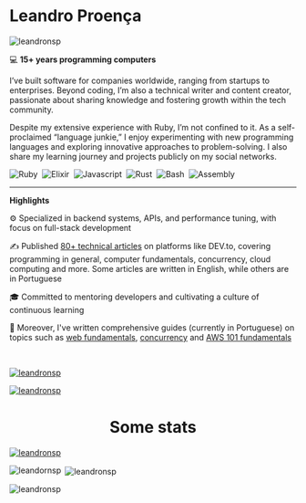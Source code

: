 # Leandro Proença 
<p><img src="https://komarev.com/ghpvc/?username=leandronsp&label=Profile%20views&color=0e75b6&style=flat" alt="leandronsp" /></p>

💻 <b>15+ years programming computers</b>

<p>I’ve built software for companies worldwide, ranging from startups to enterprises. Beyond coding, I’m also a technical writer and content creator, passionate about sharing knowledge and fostering growth within the tech community.</p>

<p>Despite my extensive experience with Ruby, I’m not confined to it. As a self-proclaimed “language junkie,” I enjoy experimenting with new programming languages and exploring innovative approaches to problem-solving. I also share my learning journey and projects publicly on my social networks.</p>

![Ruby](https://img.shields.io/badge/-Ruby-CC342D?style=for-the-badge&logoColor=fff&logo=ruby)&nbsp;
![Elixir](https://img.shields.io/badge/-Elixir-4B275F?style=flat&logoColor=fff&logo=elixir)&nbsp;
![Javascript](https://img.shields.io/badge/-Javascript-F7DF1E?style=flat&logoColor=000&logo=javascript)&nbsp;
![Rust](https://img.shields.io/badge/-Rust-DEA584?style=flat&logoColor=000&logo=rust)&nbsp;
![Bash](https://img.shields.io/badge/-Bash-4EAA25?style=flat&logoColor=fff&logo=gnubash)&nbsp;
![Assembly](https://img.shields.io/badge/-Assembly-007AAC?style=flat&logoColor=fff&logo=assemblyscript)&nbsp;


<hr>

<p><b>Highlights</b></p>

⚙️ Specialized in backend systems, APIs, and performance tuning, with focus on full-stack development

✍️ Published [80+ technical articles](https://dev.to/leandronsp) on platforms like DEV.to, covering programming in general, computer fundamentals, concurrency, cloud computing and more. Some articles are written in English, while others are in Portuguese

🎓 Committed to mentoring developers and cultivating a culture of continuous learning

📖 Moreover, I've written comprehensive guides (currently in Portuguese) on topics such as [web fundamentals](https://web101.leandronsp.com/), [concurrency](https://concorrencia101.leandronsp.com/) and [AWS 101 fundamentals](https://aws101.leandronsp.com/)

</br>
<p align="left"> <a href="https://leandronsp.com" target="blank"><img src="https://img.shields.io/badge/Blog-leandronsp.com-FF5733?style=for-the-badge&logoColor=fff&logo=web" alt="leandronsp" /></a> </p>
<p><a href="https://www.linkedin.com/in/leandronsp/" target="blank"><img src="https://img.shields.io/badge/-Linkedin-0A66C2?style=for-the-badge&logoColor=fff&logo=linkedin" alt="leandronsp" /></a> </p>


<h1 align="center">Some stats</h1>

<p align="left"> <a href="https://github.com/ryo-ma/github-profile-trophy"><img src="https://github-profile-trophy.vercel.app/?username=leandronsp" alt="leandronsp" /></a> </p>

<p><img align="left" src="https://github-readme-stats.vercel.app/api/top-langs?username=leandronsp&show_icons=true&locale=en&layout=compact&hide=javascript,scala,html" alt="leandornsp" /></p>

<p>&nbsp;<img align="center" src="https://github-readme-stats.vercel.app/api?username=leandronsp&show_icons=true&locale=en" alt="leandronsp" /></p>

<p><img align="center" src="https://github-readme-streak-stats.herokuapp.com/?user=leandronsp&" alt="leandronsp" /></p>

